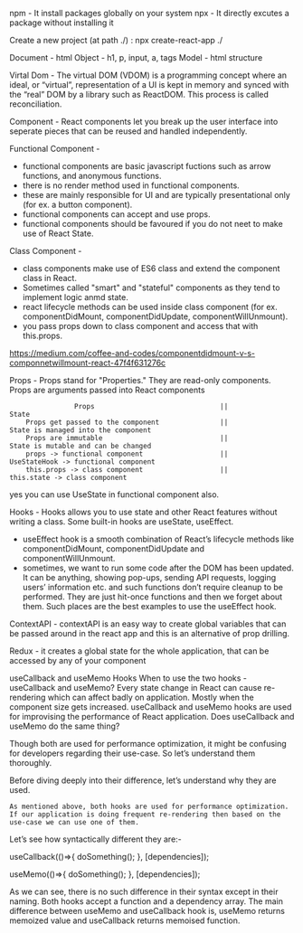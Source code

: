 npm - It install packages globally on your system
npx - It directly excutes a package without installing it

Create a new project (at path ./) : npx create-react-app ./

Document - html
Object - h1, p, input, a, tags
Model - html structure

Virtal Dom - The virtual DOM (VDOM) is a programming concept where an ideal, or “virtual”, representation of a UI is kept in memory and synced with the “real” DOM by a library such as ReactDOM. This process is called reconciliation.

Component - React components let you break up the user interface into seperate pieces that can be reused and handled independently.

Functional Component -

- functional components are basic javascript fuctions such as arrow functions, and anonymous functions.
- there is no render method used in functional components.
- these are mainly responsible for UI and are typically presentational only (for ex. a button component).
- functional components can accept and use props.
- functional components should be favoured if you do not neet to make use of React State.

Class Component -

- class components make use of ES6 class and extend the component class in React.
- Sometimes called "smart" and "stateful" components as they tend to implement logic anmd state.
- react lifecycle methods can be used inside class component (for ex. componentDidMount, componentDidUpdate, componentWillUnmount).
- you pass props down to class component and access that with this.props.

https://medium.com/coffee-and-codes/componentdidmount-v-s-componnetwillmount-react-47f4f631276c

Props - Props stand for "Properties." They are read-only components. Props are arguments passed into React components

                    Props                               ||                             State
        Props get passed to the component               ||            State is managed into the component
        Props are immutable                             ||            State is mutable and can be changed
        props -> functional component                   ||            UseStateHook -> functional component
        this.props -> class component                   ||            this.state -> class component

yes you can use UseState in functional component also.

Hooks - Hooks allows you to use state and other React features without writing a class. Some built-in hooks are useState, useEffect.

- useEffect hook is a smooth combination of React’s lifecycle methods like componentDidMount, componentDidUpdate and componentWillUnmount.
- sometimes, we want to run some code after the DOM has been updated. It can be anything, showing pop-ups, sending API requests, logging users’ information etc. and such functions don’t require cleanup to be performed. They are just hit-once functions and then we forget about them. Such places are the best examples to use the useEffect hook.

ContextAPI - contextAPI is an easy way to create global variables that can be passed around in the react app and this is an alternative of prop drilling.

Redux - it creates a global state for the whole application, that can be accessed by any of your component

useCallback and useMemo Hooks
When to use the two hooks - useCallback and useMemo?
Every state change in React can cause re-rendering which can affect badly on application. Mostly when the component size gets increased. useCallback and useMemo hooks are used for improvising the performance of React application.
Does useCallback and useMemo do the same thing?

Though both are used for performance optimization, it might be confusing for developers regarding their use-case. So let’s understand them thoroughly.

Before diving deeply into their difference, let’s understand why they are used.

    As mentioned above, both hooks are used for performance optimization.
    If our application is doing frequent re-rendering then based on the use-case we can use one of them.

Let’s see how syntactically different they are:-

useCallback(()=>{
doSomething();
}, [dependencies]);

useMemo(()=>{
doSomething();
}, [dependencies]);

As we can see, there is no such difference in their syntax except in their naming. Both hooks accept a function and a dependency array. The main difference between useMemo and useCallback hook is, useMemo returns memoized value and useCallback returns memoised function.
